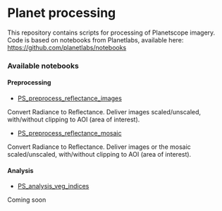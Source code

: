 # Planet processing

This repository contains scripts for processing of Planetscope imagery.
Code is based on notebooks from Planetlabs, available here: https://github.com/planetlabs/notebooks

### Available notebooks

#### Preprocessing
* [PS_preprocess_reflectance_images](https://github.com/t-haakens/Planet_processing/blob/main/PS_preprocess_reflectance_images.ipynb)

Convert Radiance to Reflectance. Deliver images scaled/unscaled, with/without clipping to AOI (area of interest).

* [PS_preprocess_reflectance_mosaic](https://github.com/t-haakens/Planet_processing/blob/main/PS_preprocess_reflectance_mosaic.ipynb)

Convert Radiance to Reflectance. Deliver images or the mosaic scaled/unscaled, with/without clipping to AOI (area of interest).




#### Analysis

* [PS_analysis_veg_indices]()

Coming soon
